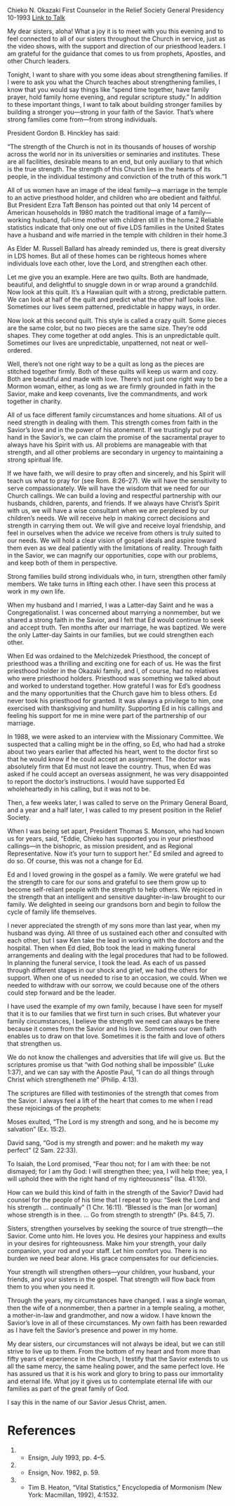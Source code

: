 Chieko N. Okazaki
First Counselor in the Relief Society General Presidency
10-1993
[Link to Talk](https://www.churchofjesuschrist.org/study/general-conference/1993/10/strength-in-the-savior?lang=eng)

My dear sisters, aloha! What a joy it is to meet with you this evening and to feel connected to all of our sisters throughout the Church in service, just as the video shows, with the support and direction of our priesthood leaders. I am grateful for the guidance that comes to us from prophets, Apostles, and other Church leaders.

Tonight, I want to share with you some ideas about strengthening families. If I were to ask you what the Church teaches about strengthening families, I know that you would say things like “spend time together, have family prayer, hold family home evening, and regular scripture study.” In addition to these important things, I want to talk about building stronger families by building a stronger you—strong in your faith of the Savior. That’s where strong families come from—from strong individuals.

President Gordon B. Hinckley has said:

“The strength of the Church is not in its thousands of houses of worship across the world nor in its universities or seminaries and institutes. These are all facilities, desirable means to an end, but only auxiliary to that which is the true strength. The strength of this Church lies in the hearts of its people, in the individual testimony and conviction of the truth of this work.”1

All of us women have an image of the ideal family—a marriage in the temple to an active priesthood holder, and children who are obedient and faithful. But President Ezra Taft Benson has pointed out that only 14 percent of American households in 1980 match the traditional image of a family—working husband, full-time mother with children still in the home.2 Reliable statistics indicate that only one out of five LDS families in the United States have a husband and wife married in the temple with children in their home.3

As Elder M. Russell Ballard has already reminded us, there is great diversity in LDS homes. But all of these homes can be righteous homes where individuals love each other, love the Lord, and strengthen each other.

Let me give you an example. Here are two quilts. Both are handmade, beautiful, and delightful to snuggle down in or wrap around a grandchild. Now look at this quilt. It’s a Hawaiian quilt with a strong, predictable pattern. We can look at half of the quilt and predict what the other half looks like. Sometimes our lives seem patterned, predictable in happy ways, in order.

Now look at this second quilt. This style is called a crazy quilt. Some pieces are the same color, but no two pieces are the same size. They’re odd shapes. They come together at odd angles. This is an unpredictable quilt. Sometimes our lives are unpredictable, unpatterned, not neat or well-ordered.

Well, there’s not one right way to be a quilt as long as the pieces are stitched together firmly. Both of these quilts will keep us warm and cozy. Both are beautiful and made with love. There’s not just one right way to be a Mormon woman, either, as long as we are firmly grounded in faith in the Savior, make and keep covenants, live the commandments, and work together in charity.

All of us face different family circumstances and home situations. All of us need strength in dealing with them. This strength comes from faith in the Savior’s love and in the power of his atonement. If we trustingly put our hand in the Savior’s, we can claim the promise of the sacramental prayer to always have his Spirit with us. All problems are manageable with that strength, and all other problems are secondary in urgency to maintaining a strong spiritual life.

If we have faith, we will desire to pray often and sincerely, and his Spirit will teach us what to pray for (see Rom. 8:26–27). We will have the sensitivity to serve compassionately. We will have the wisdom that we need for our Church callings. We can build a loving and respectful partnership with our husbands, children, parents, and friends. If we always have Christ’s Spirit with us, we will have a wise consultant when we are perplexed by our children’s needs. We will receive help in making correct decisions and strength in carrying them out. We will give and receive loyal friendship, and feel in ourselves when the advice we receive from others is truly suited to our needs. We will hold a clear vision of gospel ideals and aspire toward them even as we deal patiently with the limitations of reality. Through faith in the Savior, we can magnify our opportunities, cope with our problems, and keep both of them in perspective.

Strong families build strong individuals who, in turn, strengthen other family members. We take turns in lifting each other. I have seen this process at work in my own life.

When my husband and I married, I was a Latter-day Saint and he was a Congregationalist. I was concerned about marrying a nonmember, but we shared a strong faith in the Savior, and I felt that Ed would continue to seek and accept truth. Ten months after our marriage, he was baptized. We were the only Latter-day Saints in our families, but we could strengthen each other.

When Ed was ordained to the Melchizedek Priesthood, the concept of priesthood was a thrilling and exciting one for each of us. He was the first priesthood holder in the Okazaki family, and I, of course, had no relatives who were priesthood holders. Priesthood was something we talked about and worked to understand together. How grateful I was for Ed’s goodness and the many opportunities that the Church gave him to bless others. Ed never took his priesthood for granted. It was always a privilege to him, one exercised with thanksgiving and humility. Supporting Ed in his callings and feeling his support for me in mine were part of the partnership of our marriage.

In 1988, we were asked to an interview with the Missionary Committee. We suspected that a calling might be in the offing, so Ed, who had had a stroke about two years earlier that affected his heart, went to the doctor first so that he would know if he could accept an assignment. The doctor was absolutely firm that Ed must not leave the country. Thus, when Ed was asked if he could accept an overseas assignment, he was very disappointed to report the doctor’s instructions. I would have supported Ed wholeheartedly in his calling, but it was not to be.

Then, a few weeks later, I was called to serve on the Primary General Board, and a year and a half later, I was called to my present position in the Relief Society.

When I was being set apart, President Thomas S. Monson, who had known us for years, said, “Eddie, Chieko has supported you in your priesthood callings—in the bishopric, as mission president, and as Regional Representative. Now it’s your turn to support her.” Ed smiled and agreed to do so. Of course, this was not a change for Ed.

Ed and I loved growing in the gospel as a family. We were grateful we had the strength to care for our sons and grateful to see them grow up to become self-reliant people with the strength to help others. We rejoiced in the strength that an intelligent and sensitive daughter-in-law brought to our family. We delighted in seeing our grandsons born and begin to follow the cycle of family life themselves.

I never appreciated the strength of my sons more than last year, when my husband was dying. All three of us sustained each other and consulted with each other, but I saw Ken take the lead in working with the doctors and the hospital. Then when Ed died, Bob took the lead in making funeral arrangements and dealing with the legal procedures that had to be followed. In planning the funeral service, I took the lead. As each of us passed through different stages in our shock and grief, we had the others for support. When one of us needed to rise to an occasion, we could. When we needed to withdraw with our sorrow, we could because one of the others could step forward and be the leader.

I have used the example of my own family, because I have seen for myself that it is to our families that we first turn in such crises. But whatever your family circumstances, I believe the strength we need can always be there because it comes from the Savior and his love. Sometimes our own faith enables us to draw on that love. Sometimes it is the faith and love of others that strengthen us.

We do not know the challenges and adversities that life will give us. But the scriptures promise us that “with God nothing shall be impossible” (Luke 1:37), and we can say with the Apostle Paul, “I can do all things through Christ which strengtheneth me” (Philip. 4:13).

The scriptures are filled with testimonies of the strength that comes from the Savior. I always feel a lift of the heart that comes to me when I read these rejoicings of the prophets:

Moses exulted, “The Lord is my strength and song, and he is become my salvation” (Ex. 15:2).

David sang, “God is my strength and power: and he maketh my way perfect” (2 Sam. 22:33).

To Isaiah, the Lord promised, “Fear thou not; for I am with thee: be not dismayed; for I am thy God: I will strengthen thee; yea, I will help thee; yea, I will uphold thee with the right hand of my righteousness” (Isa. 41:10).

How can we build this kind of faith in the strength of the Savior? David had counsel for the people of his time that I repeat to you: “Seek the Lord and his strength … continually” (1 Chr. 16:11). “Blessed is the man [or woman] whose strength is in thee. … Go from strength to strength” (Ps. 84:5, 7).

Sisters, strengthen yourselves by seeking the source of true strength—the Savior. Come unto him. He loves you. He desires your happiness and exults in your desires for righteousness. Make him your strength, your daily companion, your rod and your staff. Let him comfort you. There is no burden we need bear alone. His grace compensates for our deficiencies.

Your strength will strengthen others—your children, your husband, your friends, and your sisters in the gospel. That strength will flow back from them to you when you need it.

Through the years, my circumstances have changed. I was a single woman, then the wife of a nonmember, then a partner in a temple sealing, a mother, a mother-in-law and grandmother, and now a widow. I have known the Savior’s love in all of these circumstances. My own faith has been rewarded as I have felt the Savior’s presence and power in my home.

My dear sisters, our circumstances will not always be ideal, but we can still strive to live up to them. From the bottom of my heart and from more than fifty years of experience in the Church, I testify that the Savior extends to us all the same mercy, the same healing power, and the same perfect love. He has assured us that it is his work and glory to bring to pass our immortality and eternal life. What joy it gives us to contemplate eternal life with our families as part of the great family of God.

I say this in the name of our Savior Jesus Christ, amen.

# References
1. - Ensign, July 1993, pp. 4–5.
2. - Ensign, Nov. 1982, p. 59.
3. - Tim B. Heaton, “Vital Statistics,” Encyclopedia of Mormonism (New York: Macmillan, 1992), 4:1532.